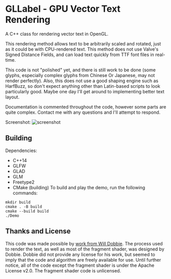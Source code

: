 GLLabel - GPU Vector Text Rendering
==========

A C++ class for rendering vector text in OpenGL.

This rendering method allows text to be arbitrarily scaled and rotated,
just as it could be with CPU-rendered text. This method does not use
Valve's Signed Distance Fields, and can load text quickly from TTF font
files in real-time.

This code is not "polished" yet, and there is still work to be done (some
glyphs, especially complex glyphs from Chinese Or Japanese, may not render
perfectly). Also, this does not use a good shaping engine such as HarfBuzz,
so don't expect anything other than Latin-based scripts to look particularly
good. Maybe one day I'll get around to implementing better text layout.

Documentation is commented throughout the code, however some parts are quite
complex. Contact me with any questions and I'll attempt to respond.

Screenshot:
![screenshot](screenshot.png)

Building
-------

Dependencies:
* C++14
* GLFW
* GLAD
* GLM
* Freetype2
* CMake (building)
To build and play the demo, run the following commands:
```
mkdir build
cmake . -B build
cmake --build build
./Demo
```

Thanks and License
--------

This code was made possible by [work from Will Dobbie](http://wdobbie.com).
The process used to render the text, as well as most of the fragment shader,
was designed by Dobbie. Dobbie did not provide any license for his work,
but seemed to imply that the code and algorithm are freely available for use.
Until further notice, all of the code except the fragment shader is under the
Apache License v2.0. The fragment shader code is unlicensed.
